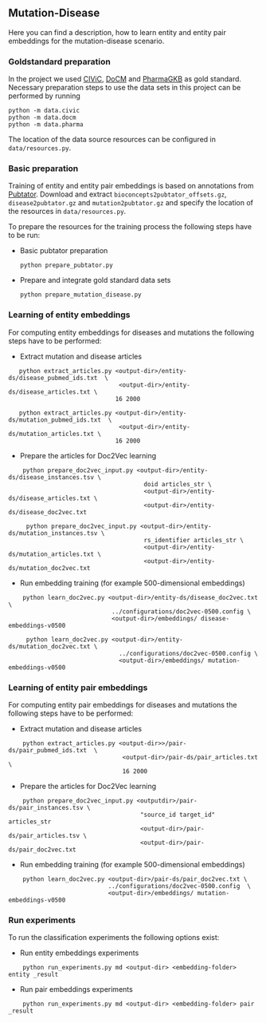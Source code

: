 ## Mutation-Disease
Here you can find a description, how to learn entity and entity pair embeddings for the mutation-disease scenario.

### Goldstandard preparation
In the project we used [CIViC](https://civicdb.org/home), [DoCM](http://www.docm.info/) 
and [PharmaGKB](https://www.pharmgkb.org/) as gold standard. Necessary preparation steps
to use the data sets in this project can be performed by running

    python -m data.civic
    python -m data.docm
    python -m data.pharma

The location of the data source resources can be configured in <code>data/resources.py</code>.

### Basic preparation
Training of entity and entity pair embeddings is based on annotations from 
[Pubtator](ftp://ftp.ncbi.nlm.nih.gov/pub/lu/PubTator/). Download and extract 
<code>bioconcepts2pubtator_offsets.gz</code>, <code>disease2pubtator.gz</code> and 
<code>mutation2pubtator.gz</code> and specify the location of the resources
in <code>data/resources.py</code>.

To prepare the resources for the training process the following steps have to
be run:
- Basic pubtator preparation

   <code>python prepare_pubtator.py <output-dir></code>

- Prepare and integrate gold standard data sets

    <code>python prepare_mutation_disease.py <output-dir></code>

### Learning of entity embeddings
For computing entity embeddings for diseases and mutations the following steps have 
to be performed:
   
- Extract mutation and disease articles

~~~ 
   python extract_articles.py <output-dir>/entity-ds/disease_pubmed_ids.txt  \
                               <output-dir>/entity-ds/disease_articles.txt \
                              16 2000
 
   python extract_articles.py <output-dir>/entity-ds/mutation_pubmed_ids.txt  \
                               <output-dir>/entity-ds/mutation_articles.txt \
                              16 2000 
~~~

- Prepare the articles for Doc2Vec learning
~~~
    python prepare_doc2vec_input.py <output-dir>/entity-ds/disease_instances.tsv \
                                      doid articles_str \
                                      <output-dir>/entity-ds/disease_articles.txt \
                                      <output-dir>/entity-ds/disease_doc2vec.txt

     python prepare_doc2vec_input.py <output-dir>/entity-ds/mutation_instances.tsv \
                                      rs_identifier articles_str \
                                      <output-dir>/entity-ds/mutation_articles.txt \
                                      <output-dir>/entity-ds/mutation_doc2vec.txt
~~~

- Run embedding training (for example 500-dimensional embeddings)

~~~
    python learn_doc2vec.py <output-dir>/entity-ds/disease_doc2vec.txt \
                             ../configurations/doc2vec-0500.config \
                             <output-dir>/embeddings/ disease-embeddings-v0500

     python learn_doc2vec.py <output-dir>/entity-ds/mutation_doc2vec.txt \
                               ../configurations/doc2vec-0500.config \
                               <output-dir>/embeddings/ mutation-embeddings-v0500
~~~


### Learning of entity pair embeddings
For computing entity pair embeddings for diseases and mutations the following steps have 
to be performed:

- Extract mutation and disease articles

~~~
    python extract_articles.py <output-dir>>/pair-ds/pair_pubmed_ids.txt  \
                                <output-dir>/pair-ds/pair_articles.txt \
                                16 2000
~~~

- Prepare the articles for Doc2Vec learning

~~~
    python prepare_doc2vec_input.py <outputdir>/pair-ds/pair_instances.tsv \
                                     "source_id target_id" articles_str 
                                     <output-dir>/pair-ds/pair_articles.tsv \
                                     <output-dir>/pair-ds/pair_doc2vec.txt
~~~

- Run embedding training (for example 500-dimensional embeddings)
~~~
    python learn_doc2vec.py <output-dir>/pair-ds/pair_doc2vec.txt \
                            ../configurations/doc2vec-0500.config  \
                            <output-dir>/embeddings/ mutation-embeddings-v0500
~~~


### Run experiments
To run the classification experiments the following options exist:
- Run entity embeddings experiments
~~~
    python run_experiments.py md <output-dir> <embedding-folder> entity _result
~~~
- Run pair embeddings experiments
~~~
    python run_experiments.py md <output-dir> <embedding-folder> pair _result
~~~
